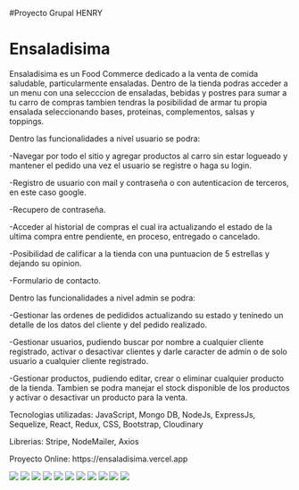 #Proyecto Grupal HENRY

# Ensaladisima

<p>Ensaladisima es un Food Commerce dedicado a la venta de comida saludable, particularmente ensaladas. Dentro de la tienda podras acceder a un menu con
 una selecccion de ensaladas, bebidas y postres para sumar a tu carro de compras tambien tendras la posibilidad de armar tu propia ensalada seleccionando
 bases, proteinas, complementos, salsas y toppings.</p>
 <p>Dentro las funcionalidades a nivel usuario se podra:</p>
 <p>-Navegar por todo el sitio y agregar productos al carro sin estar logueado y mantener el pedido una vez el usuario se registre o haga su login.</p>
 <p>-Registro de usuario con mail y contraseña o con autenticacion de terceros, en este caso google.</p>
 <p>-Recupero de contraseña.</p>
 <p>-Acceder al historial de compras el cual ira actualizando el estado de la ultima compra entre pendiente, en proceso, entregado o cancelado.</p>
 <p>-Posibilidad de calificar a la tienda con una puntuacion de 5 estrellas y dejando su opinion.</p>
 <p>-Formulario de contacto.</p>
 
 <p>Dentro las funcionalidades a nivel admin se podra:</p>
 <p>-Gestionar las ordenes de pedididos actualizando su estado y teninedo un detalle de los datos del cliente y del pedido realizado.</p>
 <p>-Gestionar usuarios, pudiendo buscar por nombre a cualquier cliente registrado, activar o desactivar clientes y darle caracter de admin o de solo
 usuario a cualquier cliente registrado.</p>
 <p>-Gestionar productos, pudiendo editar, crear o eliminar cualquier producto de la tienda. Tambien se podra manejar el stock disponible de los productos
 y activar o desactivar un producto para la venta.</p>
 
 
 <p>Tecnologias utilizadas: JavaScript, Mongo DB, NodeJs, ExpressJs, Sequelize, React, Redux, CSS, Bootstrap, Cloudinary</p>
 
 <p>Librerias: Stripe, NodeMailer, Axios</p>
 
 <p>Proyecto Online: https://ensaladisima.vercel.app</p>

<img src="https://res.cloudinary.com/dbq8bipim/image/upload/v1664269933/Ensaladisima/Captura_de_Pantalla_2022-09-27_a_la_s_11.03.28_uqignz.png"/>
<img src="https://res.cloudinary.com/dbq8bipim/image/upload/v1664269932/Ensaladisima/Captura_de_Pantalla_2022-09-27_a_la_s_11.03.37_zbjk3m.png"/>
<img src="https://res.cloudinary.com/dbq8bipim/image/upload/v1664269931/Ensaladisima/Captura_de_Pantalla_2022-09-27_a_la_s_11.05.13_uma2kn.png"/>
<img src="https://res.cloudinary.com/dbq8bipim/image/upload/v1664269931/Ensaladisima/Captura_de_Pantalla_2022-09-27_a_la_s_11.03.50_dy1jem.png"/>
<img src="https://res.cloudinary.com/dbq8bipim/image/upload/v1664269929/Ensaladisima/Captura_de_Pantalla_2022-09-27_a_la_s_11.04.01_mlfqot.png"/>
<img src="https://res.cloudinary.com/dbq8bipim/image/upload/v1664269928/Ensaladisima/Captura_de_Pantalla_2022-09-27_a_la_s_11.05.01_fw7iep.png"/>
<img src="https://res.cloudinary.com/dbq8bipim/image/upload/v1664269932/Ensaladisima/Captura_de_Pantalla_2022-09-27_a_la_s_11.05.41_j0dmxt.png"/>
<img src="https://res.cloudinary.com/dbq8bipim/image/upload/v1664269928/Ensaladisima/Captura_de_Pantalla_2022-09-27_a_la_s_11.04.28_niuuml.png"/>
<img src="https://res.cloudinary.com/dbq8bipim/image/upload/v1664269929/Ensaladisima/Captura_de_Pantalla_2022-09-27_a_la_s_11.05.57_iwosiw.png"/>
<img src="https://res.cloudinary.com/dbq8bipim/image/upload/v1664269928/Ensaladisima/Captura_de_Pantalla_2022-09-27_a_la_s_11.06.05_l876sz.png"/>
<img src="https://res.cloudinary.com/dbq8bipim/image/upload/v1664269928/Ensaladisima/Captura_de_Pantalla_2022-09-27_a_la_s_11.06.19_oblbdr.png"/>

